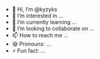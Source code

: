 - 👋 Hi, I’m @kyzyks
- 👀 I’m interested in ...
- 🌱 I’m currently learning ...
- 💞️ I’m looking to collaborate on ...
- 📫 How to reach me ...
- 😄 Pronouns: ...
- ⚡ Fun fact: ...

<!---
kyzyks/kyzyks is a ✨ special ✨ repository because its `README.md` (this file) appears on your GitHub profile.
You can click the Preview link to take a look at your changes.
--->
